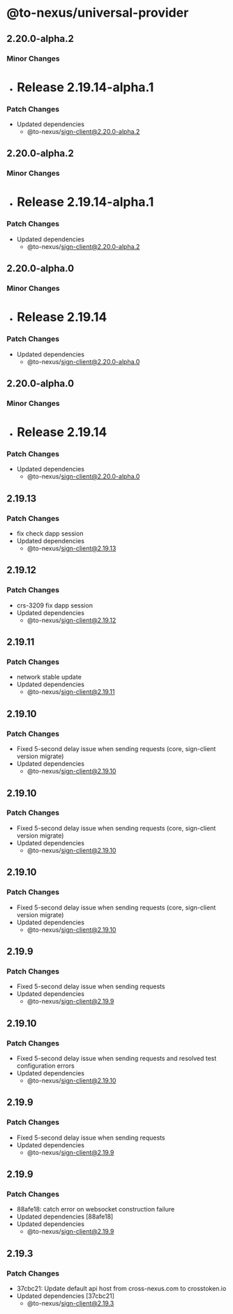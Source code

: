 # @to-nexus/universal-provider

## 2.20.0-alpha.2

### Minor Changes

- # Release 2.19.14-alpha.1

### Patch Changes

- Updated dependencies
  - @to-nexus/sign-client@2.20.0-alpha.2

## 2.20.0-alpha.2

### Minor Changes

- # Release 2.19.14-alpha.1

### Patch Changes

- Updated dependencies
  - @to-nexus/sign-client@2.20.0-alpha.2

## 2.20.0-alpha.0

### Minor Changes

- # Release 2.19.14

### Patch Changes

- Updated dependencies
  - @to-nexus/sign-client@2.20.0-alpha.0

## 2.20.0-alpha.0

### Minor Changes

- # Release 2.19.14

### Patch Changes

- Updated dependencies
  - @to-nexus/sign-client@2.20.0-alpha.0

## 2.19.13

### Patch Changes

- fix check dapp session
- Updated dependencies
  - @to-nexus/sign-client@2.19.13

## 2.19.12

### Patch Changes

- crs-3209 fix dapp session
- Updated dependencies
  - @to-nexus/sign-client@2.19.12

## 2.19.11

### Patch Changes

- network stable update
- Updated dependencies
  - @to-nexus/sign-client@2.19.11

## 2.19.10

### Patch Changes

- Fixed 5-second delay issue when sending requests (core, sign-client version migrate)
- Updated dependencies
  - @to-nexus/sign-client@2.19.10

## 2.19.10

### Patch Changes

- Fixed 5-second delay issue when sending requests (core, sign-client version migrate)
- Updated dependencies
  - @to-nexus/sign-client@2.19.10

## 2.19.10

### Patch Changes

- Fixed 5-second delay issue when sending requests (core, sign-client version migrate)
- Updated dependencies
  - @to-nexus/sign-client@2.19.10

## 2.19.9

### Patch Changes

- Fixed 5-second delay issue when sending requests
- Updated dependencies
  - @to-nexus/sign-client@2.19.9

## 2.19.10

### Patch Changes

- Fixed 5-second delay issue when sending requests and resolved test configuration errors
- Updated dependencies
  - @to-nexus/sign-client@2.19.10

## 2.19.9

### Patch Changes

- Fixed 5-second delay issue when sending requests
- Updated dependencies
  - @to-nexus/sign-client@2.19.9

## 2.19.9

### Patch Changes

- 88afe18: catch error on websocket construction failure
- Updated dependencies [88afe18]
- Updated dependencies
  - @to-nexus/sign-client@2.19.9

## 2.19.3

### Patch Changes

- 37cbc21: Update default api host from cross-nexus.com to crosstoken.io
- Updated dependencies [37cbc21]
  - @to-nexus/sign-client@2.19.3
